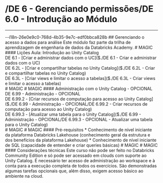 # /DE 6 - Gerenciando permissões/DE 6.0 - Introdução ao Módulo
<hr>--i18n-26e0e9c0-768d-4b35-9e7c-edf0bbca828b
## Gerenciando o acesso a dados para análise
Este módulo faz parte da trilha de aprendizagem de engenharia de dados da Databricks Academy.
# MAGIC
#### Lições
Aula: Introdução ao Unity Catalog<br>
DE 6.1 - [Criar e administrar dados com o UC]($./DE 6.1 - Criar e administrar dados com o UC)<br>
DE 6.2L - [Criar e compartilhar tabelas no Unity Catalog]($./DE 6.2L - Criar e compartilhar tabelas no Unity Catalog)<br>
DE 6.3L - [Criar views e limitar o acesso a tabelas]($./DE 6.3L - Criar views e limitar o acesso a tabelas)<br>
# MAGIC
# MAGIC
#### Administração com o Unity Catalog - OPCIONAL
DE 6.99 - Administração - OPCIONAL<br>
DE 6.99.2 - [Criar recursos de computação para acesso ao Unity Catalog]($./DE 6.99 - Administração - OPCIONAL/DE 6.99.2 - Criar recursos de computação para acesso ao Unity Catalog)<br>
DE 6.99.3 - [Atualizar uma tabela para o Unity Catalog]($./DE 6.99 - Administração - OPCIONAL/DE 6.99.3 - OPCIONAL - Atualizar uma tabela para o Unity Catalog)<br>
# MAGIC
# MAGIC
#### Pré-requisitos
* Conhecimento de nível iniciante da plataforma Databricks Lakehouse (conhecimento geral da estrutura e dos benefícios da plataforma Lakehouse)
* Conhecimento de nível iniciante de SQL (capacidade de entender e criar queries básicas)
# MAGIC
# MAGIC
#### Considerações técnicas
Este curso não pode ser feito no Databricks Community Edition e só pode ser acessado em clouds com suporte ao Unity Catalog. É necessário ter acesso de administração ao workspace e à conta para a execução completa de todos os exercícios. São demonstradas algumas tarefas opcionais que, além disso, exigem acesso básico ao ambiente na cloud.
